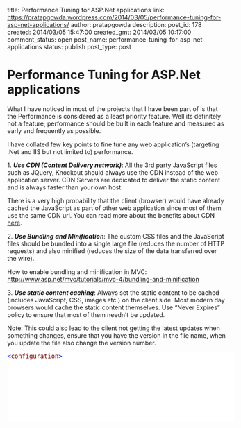 title: Performance Tuning for ASP.Net applications
link: https://pratapgowda.wordpress.com/2014/03/05/performance-tuning-for-asp-net-applications/
author: pratapgowda
description: 
post_id: 178
created: 2014/03/05 15:47:00
created_gmt: 2014/03/05 10:17:00
comment_status: open
post_name: performance-tuning-for-asp-net-applications
status: publish
post_type: post

# Performance Tuning for ASP.Net applications

<p>What I have noticed in most of the projects that I have been part of is that the Performance is considered as a least priority feature. Well its definitely not a feature, performance should be built in each feature and measured as early and frequently as possible.</p> <p>I have collated few key points to fine tune any web application’s (targeting .Net and IIS but not limited to) performance. </p> <p>1. <b><i>Use CDN (Content Delivery network)</i></b>: All the 3rd party JavaScript files such as JQuery, Knockout should always use the CDN instead of the web application server. CDN Servers are dedicated to deliver the static content and is always faster than your own host. </p> <p>There is a very high probability that the client (browser) would have already cached the JavaScript as part of other web application since most of them use the same CDN url. You can read more about the benefits about CDN <a href="http://www.paessler.com/blog/2010/05/17/networking-basics/real-world-performance-comparison-of-cdn-content-delivery-network-providers" target="_blank">here</a>.</p> <p>2. <b><i>Use Bundling and Minificatio</i></b><i>n</i>: The custom CSS files and the JavaScript files should be bundled into a single large file (reduces the number of HTTP requests) and also minified (reduces the size of the data transferred over the wire).</p> <p>How to enable bundling and minification in MVC: <a href="http://www.asp.net/mvc/tutorials/mvc-4/bundling-and-minification">http://www.asp.net/mvc/tutorials/mvc-4/bundling-and-minification</a></p> <p>3. <b><i>Use static content caching</i></b>: Always set the static content to be cached (includes JavaScript, CSS, images etc.) on the client side. Most modern day browsers would cache the static content themselves. Use “Never Expires” policy to ensure that most of them needn’t be updated.</p> <p>Note: This could also lead to the client not getting the latest updates when something changes, ensure that you have the version in the file name, when you update the file also change the version number.</p> <div id="scid:9D7513F9-C04C-4721-824A-2B34F0212519:aeb07912-6a96-4ddd-a1ca-6db06e184cc7" class="wlWriterEditableSmartContent" style="float:none;margin:0;display:inline;padding:0;"><pre style="width:525px;height:161px;background-color:White;overflow:auto;"><div><span style="color:#0000FF;">&lt;</span><span style="color:#800000;">configuration</span><span style="color:#0000FF;">&gt;</span><span style="color:#000000;">